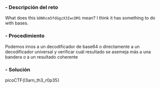 ### - Descripción del reto

What does this `bDNhcm5fdGgzX3IwcDM1` mean? I think it has something to do with bases.
### - Procedimiento
Podemos irnos a un decodificador de base64 o directamente a un decodificador universal y verificar cuál resultado se asemeja más a una bandera o a un resultado coherente
### - Solución

picoCTF{l3arn_th3_r0p35}

